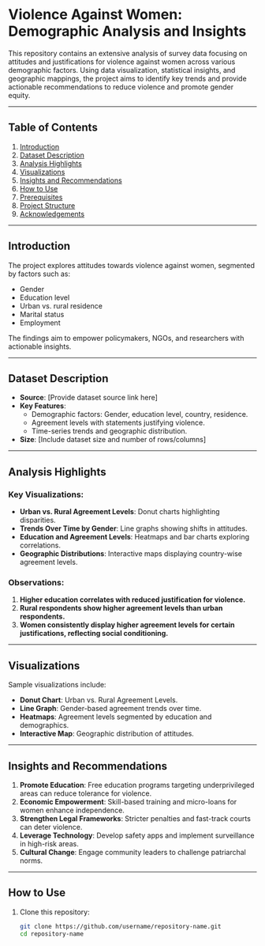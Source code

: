 # Violence Against Women: Demographic Analysis and Insights

This repository contains an extensive analysis of survey data focusing on attitudes and justifications for violence against women across various demographic factors. Using data visualization, statistical insights, and geographic mappings, the project aims to identify key trends and provide actionable recommendations to reduce violence and promote gender equity.

---

## Table of Contents
1. [Introduction](#introduction)
2. [Dataset Description](#dataset-description)
3. [Analysis Highlights](#analysis-highlights)
4. [Visualizations](#visualizations)
5. [Insights and Recommendations](#insights-and-recommendations)
6. [How to Use](#how-to-use)
7. [Prerequisites](#prerequisites)
8. [Project Structure](#project-structure)
9. [Acknowledgements](#acknowledgements)

---

## Introduction
The project explores attitudes towards violence against women, segmented by factors such as:
- Gender
- Education level
- Urban vs. rural residence
- Marital status
- Employment

The findings aim to empower policymakers, NGOs, and researchers with actionable insights.

---

## Dataset Description
- **Source**: [Provide dataset source link here]
- **Key Features**:
  - Demographic factors: Gender, education level, country, residence.
  - Agreement levels with statements justifying violence.
  - Time-series trends and geographic distribution.
- **Size**: [Include dataset size and number of rows/columns]

---

## Analysis Highlights
### Key Visualizations:
- **Urban vs. Rural Agreement Levels**: Donut charts highlighting disparities.
- **Trends Over Time by Gender**: Line graphs showing shifts in attitudes.
- **Education and Agreement Levels**: Heatmaps and bar charts exploring correlations.
- **Geographic Distributions**: Interactive maps displaying country-wise agreement levels.

### Observations:
1. **Higher education correlates with reduced justification for violence.**
2. **Rural respondents show higher agreement levels than urban respondents.**
3. **Women consistently display higher agreement levels for certain justifications, reflecting social conditioning.**

---

## Visualizations
Sample visualizations include:
- **Donut Chart**: Urban vs. Rural Agreement Levels.
- **Line Graph**: Gender-based agreement trends over time.
- **Heatmaps**: Agreement levels segmented by education and demographics.
- **Interactive Map**: Geographic distribution of attitudes.

---

## Insights and Recommendations
1. **Promote Education**: Free education programs targeting underprivileged areas can reduce tolerance for violence.
2. **Economic Empowerment**: Skill-based training and micro-loans for women enhance independence.
3. **Strengthen Legal Frameworks**: Stricter penalties and fast-track courts can deter violence.
4. **Leverage Technology**: Develop safety apps and implement surveillance in high-risk areas.
5. **Cultural Change**: Engage community leaders to challenge patriarchal norms.

---

## How to Use
1. Clone this repository:
   ```bash
   git clone https://github.com/username/repository-name.git
   cd repository-name
